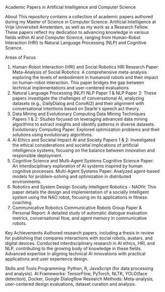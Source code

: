 Academic Papers in Artificial Intelligence and Computer Science

About
This repository contains a collection of academic papers authored during my Master of Science in Computer Science: Artificial Intelligence at Vrije Universiteit Amsterdam, as well as my work as a Research Fellow. These papers reflect my dedication to advancing knowledge in various fields within AI and Computer Science, ranging from Human-Robot Interaction (HRI) to Natural Language Processing (NLP) and Cognitive Science.

Areas of Focus
1. Human-Robot Interaction (HRI) and Social Robotics
HRI Research Paper: Meta-Analysis of Social Robotics: A comprehensive meta-analysis exploring the levels of embodiment in humanoid robots and their impact on human-robot interaction. This paper bridges the gap between technical implementations and user-centered evaluations.
2. Natural Language Processing (NLP)
NLP Paper 1 & NLP Paper 2: These papers investigate the challenges of conversational AI, analyzing datasets (e.g., DailyDialog and ConvAI2) and their alignment with conversational intentions based on Searle's speech act theory.
3. Data Mining and Evolutionary Computing
Data Mining Techniques Papers 1 & 2: Studies focused on leveraging advanced data mining algorithms to extract insights and identify patterns in diverse datasets.
Evolutionary Computing Paper: Explored optimization problems and their solutions using evolutionary algorithms.
4. AI Ethics and Societal Impact
AI and Society Papers 1 & 2: Investigated the ethical considerations and societal implications of artificial intelligence systems, focusing on the balance between innovation and responsible deployment.
5. Cognitive Science and Multi-Agent Systems
Cognitive Science Paper: An interdisciplinary exploration of AI systems inspired by human cognitive processes.
Multi-Agent Systems Paper: Analyzed agent-based models for problem-solving and optimization in distributed environments.
6. Robotics and System Design
Socially Intelligent Robotics - NAOfit: This paper details the design and implementation of a socially intelligent system using the NAO robot, focusing on its applications in fitness coaching.
7. Communicative Robotics
Communicative Robots Group Paper & Personal Report: A detailed study of automatic dialogue evaluation metrics, conversational flow, and agent memory in communicative robots.

Key Achievements
Authored research papers, including a thesis in review for publishing that compares interactions with social robots, avatars, and digital devices.
Conducted interdisciplinary research in AI ethics, HRI, and NLP, contributing to the growing body of knowledge in these fields.
Advanced expertise in aligning technical AI innovations with practical applications and user experience design.

Skills and Tools
Programming: Python, R, JavaScript (for data processing and analysis).
AI Frameworks: TensorFlow, PyTorch, NLTK, YOLO(face detection), Docker, Google Dialogflow
Research Methods: Meta-analysis, user-centered design evaluations, dataset curation and analysis.
